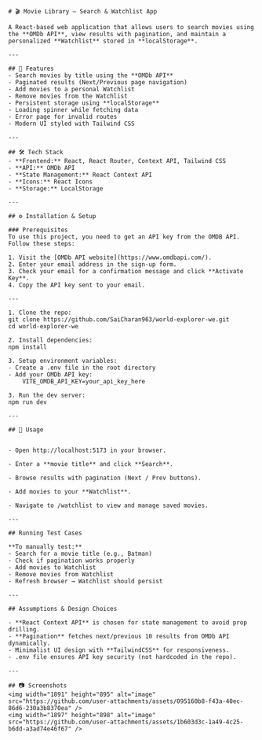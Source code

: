     # 🎬 Movie Library – Search & Watchlist App

    A React-based web application that allows users to search movies using the **OMDb API**, view results with pagination, and maintain a personalized **Watchlist** stored in **localStorage**.

    ---

    ## 🚀 Features
    - Search movies by title using the **OMDb API**
    - Paginated results (Next/Previous page navigation)
    - Add movies to a personal Watchlist
    - Remove movies from the Watchlist
    - Persistent storage using **localStorage**
    - Loading spinner while fetching data
    - Error page for invalid routes
    - Modern UI styled with Tailwind CSS

    ---

    ## 🛠️ Tech Stack
    - **Frontend:** React, React Router, Context API, Tailwind CSS
    - **API:** OMDb API
    - **State Management:** React Context API
    - **Icons:** React Icons
    - **Storage:** LocalStorage

    ---

    ## ⚙️ Installation & Setup

    ### Prerequisites  
    To use this project, you need to get an API key from the OMDB API. Follow these steps:

    1. Visit the [OMDb API website](https://www.omdbapi.com/).  
    2. Enter your email address in the sign-up form.  
    3. Check your email for a confirmation message and click **Activate Key**.  
    4. Copy the API key sent to your email.  

    ---

    1. Clone the repo:
    git clone https://github.com/SaiCharan963/world-explorer-we.git
    cd world-explorer-we

    2. Install dependencies:
    npm install

    3. Setup environment variables:
    - Create a .env file in the root directory
    - Add your OMDb API key:
        VITE_OMDB_API_KEY=your_api_key_here

    3. Run the dev server:
    npm run dev

    ---

    ## 📌 Usage


    - Open http://localhost:5173 in your browser.

    - Enter a **movie title** and click **Search**.

    - Browse results with pagination (Next / Prev buttons).

    - Add movies to your **Watchlist**.

    - Navigate to /watchlist to view and manage saved movies.

    ---

    ## Running Test Cases

    **To manually test:**
    - Search for a movie title (e.g., Batman)
    - Check if pagination works properly
    - Add movies to Watchlist
    - Remove movies from Watchlist
    - Refresh browser → Watchlist should persist

    ---

    ## Assumptions & Design Choices

    - **React Context API** is chosen for state management to avoid prop drilling.
    - **Pagination** fetches next/previous 10 results from OMDb API dynamically.
    - Minimalist UI design with **TailwindCSS** for responsiveness.
    - .env file ensures API key security (not hardcoded in the repo).

    ---

    ## 📷 Screenshots
    <img width="1891" height="895" alt="image" src="https://github.com/user-attachments/assets/095160b8-f43a-40ec-86d6-230a3b8370ea" />
    <img width="1897" height="898" alt="image" src="https://github.com/user-attachments/assets/1b603d3c-1a49-4c25-b6dd-a3ad74e46f67" />

